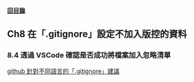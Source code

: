 #### [回目錄](../README.md)

## Ch8 在「.gitignore」設定不加入版控的資料

### 8.4 透過 VSCode 確認是否成功將檔案加入忽略清單

[github 針對不同語言的「.gitignore」建議](https://github.com/github/gitignore)
